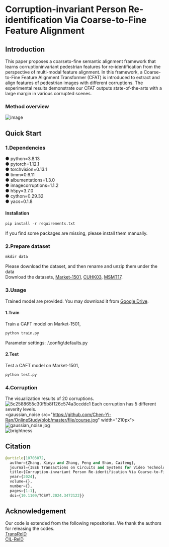 # Corruption-invariant Person Re-identification Via Coarse-to-Fine Feature Alignment

## Introduction
This paper proposes a coarseto-fine semantic alignment framework that learns corruptioninvariant pedestrian features for re-identification from the perspective of multi-modal feature alignment. In this framework, a Coarse-to-Fine Feature Alignment Transformer (CFAT) is introduced to extract and align features of pedestrian images with different corruptions. The experimental results demonstrate our CFAT outputs state-of-the-arts with a large margin in various corrupted scenes.

### Method overview
![image](https://github.com/user-attachments/assets/27612791-d121-41ad-aab3-b3b8e0965ecc)

## Quick Start
### 1.Dependencies
● python=3.8.13<br>
● pytorch=1.12.1<br>
● torchvision=0.13.1<br>
● timm=0.6.11<br>
● albumentations=1.3.0<br>
● imagecorruptions=1.1.2<br>
● h5py=3.7.0<br>
● cython=0.29.32<br>
● yacs=0.1.8<br>

#### Installation
```python
pip install -r requirements.txt
```
If you find some packages are missing, please install them manually.

### 2.Prepare dataset
```python
mkdir data
```
Please download the dataset, and then rename and unzip them under the data<br>
Download the datasets, [Market-1501](https://openaccess.thecvf.com/content_iccv_2015/html/Zheng_Scalable_Person_Re-Identification_ICCV_2015_paper.html), [CUHK03](https://openaccess.thecvf.com/content_cvpr_2014/html/Li_DeepReID_Deep_Filter_2014_CVPR_paper.html), [MSMT17](https://arxiv.org/abs/1711.08565).

### 3.Usage
Trained model are provided. You may download it from [Google Drive](https://1drv.ms/f/c/25ca6820bee662c1/EiMEWZ9gU-VLrHCZ18ZfqyoB3AMeupI2NblHcSgeWgk2jQ?e=nDUa6a).

#### 1.Train
Train a CAFT model on Market-1501,
```python
python train.py
```
Parameter settings: .\config\defaults.py

#### 2.Test
Test a CAFT model on Market-1501,
```python
python test.py
```

### 4.Corruption
The visualization results of 20 corruptions.<br>
![5c2588655c30f5b8f126c574a3ccddc1](https://github.com/user-attachments/assets/5d793efd-7e26-45b6-898f-c6f7dae97132)
Each corruption has 5 different severity levels.<br>
<gaussian_noise src="https://github.com/Chen-Yi-Ran/OnlineStudy/blob/master/file/course.jpg" width="210px"><br>
![gaussian_noise jpg](https://github.com/user-attachments/assets/f722e1a0-079b-44c7-92d5-4bec889abdd1)<br>
![brightness](https://github.com/user-attachments/assets/5fe32dd2-831f-4d95-ad19-bb4fa950a97a)

## Citation
```python
@article{10703072,
  author={Zhang, Xinyu and Zhang, Peng and Shan, Caifeng},
  journal={IEEE Transactions on Circuits and Systems for Video Technology}, 
  title={Corruption-invariant Person Re-identification Via Coarse-to-Fine Feature Alignment}, 
  year={2024},
  volume={},
  number={},
  pages={1-1},
  doi={10.1109/TCSVT.2024.3472122}}
```

## Acknowledgement
Our code is extended from the following repositories. We thank the authors for releasing the codes.<br>
[TransReID](https://github.com/damo-cv/TransReID)<br>
[CIL-ReID](https://github.com/MinghuiChen43/CIL-ReID)

